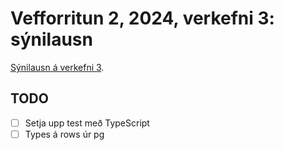 # Vefforritun 2, 2024, verkefni 3: sýnilausn

[Sýnilausn á verkefni 3](https://github.com/vefforritun/vef2-2024-v3).

## TODO

- [ ] Setja upp test með TypeScript
- [ ] Types á rows úr pg
